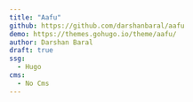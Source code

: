 ```yaml
---
title: "Aafu"
github: https://github.com/darshanbaral/aafu
demo: https://themes.gohugo.io/theme/aafu/
author: Darshan Baral
draft: true
ssg:
  - Hugo
cms:
  - No Cms
---
```

